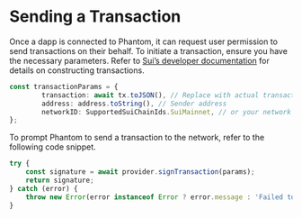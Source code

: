 # Sending a Transaction

Once a dapp is connected to Phantom, it can request user permission to send transactions on their behalf. To initiate a transaction, ensure you have the necessary parameters. Refer to [Sui’s developer documentation](https://sdk.mystenlabs.com/typescript/transaction-building/basics) for details on constructing transactions.

```typescript
const transactionParams = {
        transaction: await tx.toJSON(), // Replace with actual transaction
        address: address.toString(), // Sender address
        networkID: SupportedSuiChainIds.SuiMainnet, // or your network ID
};
```

To prompt Phantom to send a transaction to the network, refer to the following code snippet.

```typescript
try {
    const signature = await provider.signTransaction(params);
    return signature;
} catch (error) {
    throw new Error(error instanceof Error ? error.message : 'Failed to sign transaction');
}
```

